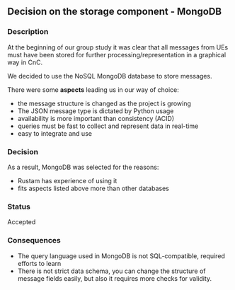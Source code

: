 ## Decision on the storage component - MongoDB

### Description

At the beginning of our group study it was clear that 
all messages from UEs must have been stored for further 
processing/representation in a graphical way in CnC.

We decided to use the NoSQL MongoDB database to store messages.

There were some **aspects** leading us in our way of choice:

- the message structure is changed as the project is growing
- The JSON message type is dictated by Python usage
- availability is more important than consistency (ACID)
- queries must be fast to collect and represent data in real-time 
- easy to integrate and use

### Decision

As a result, MongoDB was selected for the reasons:

- Rustam has experience of using it
- fits aspects listed above more than other databases

### Status

Accepted

### Consequences

- The query language used in MongoDB is not SQL-compatible, required efforts to learn
- There is not strict data schema, you can change the structure of message fields easily, but also it requires more checks for validity.
